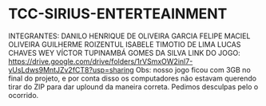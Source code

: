 # TCC-SIRIUS-ENTERTEAINMENT
INTEGRANTES:  DANILO HENRIQUE DE OLIVEIRA GARCIA  FELIPE MACIEL OLIVEIRA GUILHERME ROIZENTUL ISABELE TIMOTIO DE LIMA LUCAS CHAVES WEY VÍCTOR TUPINAMBÁ GOMES DA SILVA
LINK DO JOGO: https://drive.google.com/drive/folders/1rVSmxOW2inl7-yUsLdws9MntJZv2fCT8?usp=sharing
Obs: nosso jogo ficou com 3GB no final do projeto, e por conta disso os computadores não estavam querendo tirar do ZIP para dar uplound da maneira correta. Pedimos desculpas pelo o ocorrido.
